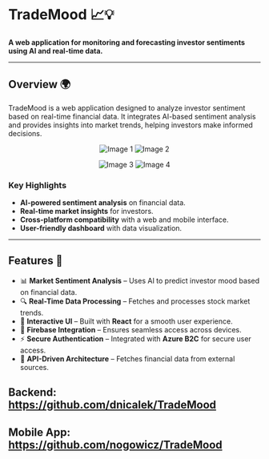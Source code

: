# TradeMood 📈💡

**A web application for monitoring and forecasting investor sentiments using AI and real-time data.**


---

## Overview 🌍

TradeMood is a web application designed to analyze investor sentiment based on real-time financial data. It integrates AI-based sentiment analysis and provides insights into market trends, helping investors make informed decisions.

<p align="center">
  <img src="https://github.com/nogowicz/TradeMood/assets/79533105/bc0d9003-26b6-4a95-8982-202525d3be4f" alt="Image 1">
  <img src="https://github.com/nogowicz/TradeMood/assets/79533105/caf4d266-22de-4096-b772-585744d8107b" alt="Image 2">
</p>

<p align="center">
  <img src="https://github.com/nogowicz/TradeMood/assets/79533105/19882fe1-9d4a-47ff-a4aa-175fbd3bc371" alt="Image 3">
  <img src="https://github.com/nogowicz/TradeMood/assets/79533105/25995ba9-1639-439d-bb93-59be2f415f05" alt="Image 4">
</p>

### Key Highlights
- **AI-powered sentiment analysis** on financial data.
- **Real-time market insights** for investors.
- **Cross-platform compatibility** with a web and mobile interface.
- **User-friendly dashboard** with data visualization.

---

## Features 🚀

- 📊 **Market Sentiment Analysis** – Uses AI to predict investor mood based on financial data.
- 🔍 **Real-Time Data Processing** – Fetches and processes stock market trends.
- 🎨 **Interactive UI** – Built with **React** for a smooth user experience.
- 🔗 **Firebase Integration** – Ensures seamless access across devices.
- ⚡ **Secure Authentication** – Integrated with **Azure B2C** for secure user access.
- 📡 **API-Driven Architecture** – Fetches financial data from external sources.

## Backend: https://github.com/dnicalek/TradeMood
## Mobile App: https://github.com/nogowicz/TradeMood
